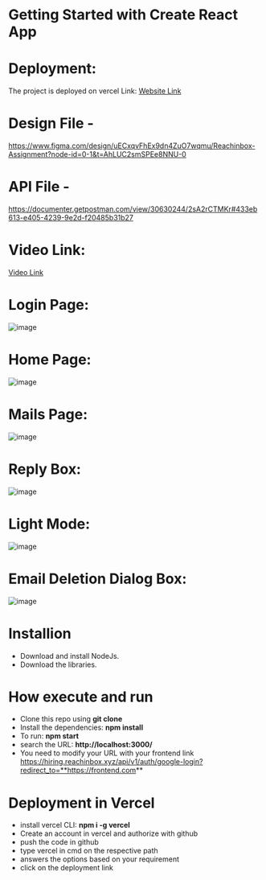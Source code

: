 # Getting Started with Create React App

# Deployment:
The project is deployed on vercel Link: [Website Link](https://reachinbox-green.vercel.app/)

# Design File -
https://www.figma.com/design/uECxqvFhEx9dn4ZuO7wqmu/Reachinbox-Assignment?node-id=0-1&t=AhLUC2smSPEe8NNU-0

# API File -
https://documenter.getpostman.com/view/30630244/2sA2rCTMKr#433eb613-e405-4239-9e2d-f20485b31b27

# Video Link:
[Video Link](https://drive.google.com/file/d/1gWlTEK_p__gSURxYHmEzuXR89no0dW_q/view?usp=sharing)

# Login Page:
![image](https://github.com/user-attachments/assets/5a18a705-4c31-44e2-9663-f329a4b73c57)

# Home Page: 
![image](https://github.com/user-attachments/assets/6a89f6c9-001d-4697-a0e9-41318ca639fd)

# Mails Page:
![image](https://github.com/user-attachments/assets/014e7fa7-8faa-4c36-924d-79c38f56cf50)

# Reply Box: 
![image](https://github.com/user-attachments/assets/8e42bb3d-94e3-4c50-8e15-b2d9ca228c21)

# Light Mode: 
![image](https://github.com/user-attachments/assets/566fa46c-1b78-45ff-aa4e-bfe3da9ddfbf)

# Email Deletion Dialog Box:
![image](https://github.com/user-attachments/assets/6e44ed29-8b02-490f-8e63-99840638c1d2)

# Installion
* Download and install NodeJs.
* Download the libraries.

# How execute and run
* Clone this repo using **git clone <repo-link>**
* Install the dependencies: **npm install**
* To run: **npm start**
* search the URL: **http://localhost:3000/**
* You need to modify your URL with your frontend link https://hiring.reachinbox.xyz/api/v1/auth/google-login?redirect_to=**https://frontend.com**

# Deployment in Vercel
* install vercel CLI: **npm i -g vercel**
* Create an account in vercel and authorize with github
* push the code in github
* type vercel in cmd on the respective path
* answers the options based on your requirement
* click on the deployment link
